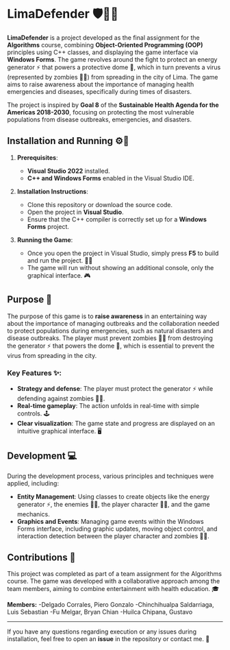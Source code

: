 # LimaDefender 🛡️🧟‍♂️

**LimaDefender** is a project developed as the final assignment for the **Algorithms** course, combining **Object-Oriented Programming (OOP)** principles using C++ classes, and displaying the game interface via **Windows Forms**. The game revolves around the fight to protect an energy generator ⚡ that powers a protective dome 🏰, which in turn prevents a virus (represented by zombies 🧟‍♂️) from spreading in the city of Lima. The game aims to raise awareness about the importance of managing health emergencies and diseases, specifically during times of disasters.

The project is inspired by **Goal 8** of the **Sustainable Health Agenda for the Americas 2018-2030**, focusing on protecting the most vulnerable populations from disease outbreaks, emergencies, and disasters.

## Installation and Running ⚙️🚀

1. **Prerequisites**:  
    - **Visual Studio 2022** installed.
    - **C++ and Windows Forms** enabled in the Visual Studio IDE.

2. **Installation Instructions**:
    - Clone this repository or download the source code.
    - Open the project in **Visual Studio**.
    - Ensure that the C++ compiler is correctly set up for a **Windows Forms** project.
    
3. **Running the Game**:
    - Once you open the project in Visual Studio, simply press **F5** to build and run the project. 🏃‍♂️
    - The game will run without showing an additional console, only the graphical interface. 🎮

## Purpose 🎯

The purpose of this game is to **raise awareness** in an entertaining way about the importance of managing outbreaks and the collaboration needed to protect populations during emergencies, such as natural disasters and disease outbreaks. The player must prevent zombies 🧟‍♂️ from destroying the generator ⚡ that powers the dome 🏰, which is essential to prevent the virus from spreading in the city.

### Key Features ✨:
- **Strategy and defense**: The player must protect the generator ⚡ while defending against zombies 🧟‍♂️.
- **Real-time gameplay**: The action unfolds in real-time with simple controls. 🕹️
- **Clear visualization**: The game state and progress are displayed on an intuitive graphical interface. 🖥️

## Development 💻

During the development process, various principles and techniques were applied, including:

- **Entity Management**: Using classes to create objects like the energy generator ⚡, the enemies 🧟‍♂️, the player character 🦸‍♂️, and the game mechanics.
- **Graphics and Events**: Managing game events within the Windows Forms interface, including graphic updates, moving object control, and interaction detection between the player character and zombies 🧟‍♂️.

## Contributions 🤝

This project was completed as part of a team assignment for the Algorithms course. The game was developed with a collaborative approach among the team members, aiming to combine entertainment with health education. 🎓

**Members:**
-Delgado Corrales, Piero Gonzalo
-Chinchihualpa Saldarriaga, Luis Sebastian
-Fu Melgar, Bryan Chian
-Huilca Chipana, Gustavo

---

If you have any questions regarding execution or any issues during installation, feel free to open an **issue** in the repository or contact me. 💬

